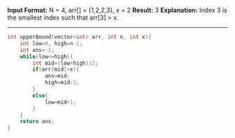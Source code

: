 **Input Format:** N = 4, arr[] = {1,2,2,3}, x = 2
**Result:** 3
**Explanation:** Index 3 is the smallest index such that arr[3] > x.

---
```cpp
int upperBound(vector<int> arr, int n, int x){
    int low=0, high=n-1;
    int ans=-1;
    while(low<=high){
        int mid=(low+high)/2;   
        if(arr[mid]>x){
            ans=mid;
            high=mid-1;
        }
        else{
            low=mid+1;
        }
    }
    return ans;
}
```
